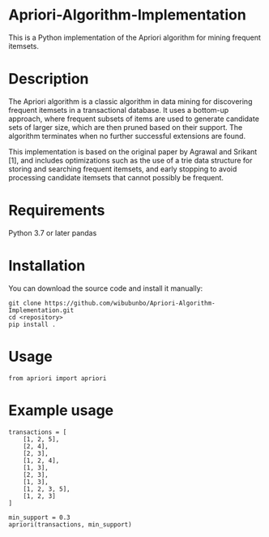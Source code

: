 # Apriori-Algorithm-Implementation

This is a Python implementation of the Apriori algorithm for mining frequent itemsets.

# Description
The Apriori algorithm is a classic algorithm in data mining for discovering frequent itemsets in a transactional database. It uses a bottom-up approach, where frequent subsets of items are used to generate candidate sets of larger size, which are then pruned based on their support. The algorithm terminates when no further successful extensions are found.

This implementation is based on the original paper by Agrawal and Srikant [1], and includes optimizations such as the use of a trie data structure for storing and searching frequent itemsets, and early stopping to avoid processing candidate itemsets that cannot possibly be frequent.

# Requirements
Python 3.7 or later
pandas

# Installation
You can download the source code and install it manually:
```
git clone https://github.com/wibubunbo/Apriori-Algorithm-Implementation.git
cd <repository>
pip install .
```
# Usage
```from apriori import apriori```

# Example usage
```
transactions = [
    [1, 2, 5],
    [2, 4],
    [2, 3],
    [1, 2, 4],
    [1, 3],
    [2, 3],
    [1, 3],
    [1, 2, 3, 5],
    [1, 2, 3]
]

min_support = 0.3
apriori(transactions, min_support)
```
